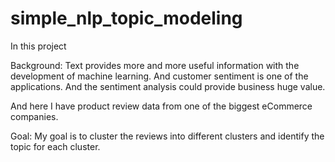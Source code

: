 # simple_nlp_topic_modeling

In this project

Background: 
Text provides more and more useful information with the development of machine learning. And customer sentiment is one of the applications. And the sentiment analysis could provide business huge value. 

And here I have product review data from one of the biggest eCommerce companies. 

Goal: 
My goal is to cluster the reviews into different clusters and identify the topic for each cluster.

